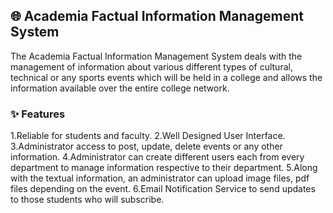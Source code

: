 ## :globe_with_meridians: Academia Factual Information Management System

The Academia Factual Information Management System deals with the management of information about various different types of cultural, technical or any sports events which will be held in a college and allows the information available over the entire college network. 

### :sparkles: Features

1.Reliable for students and faculty.
2.Well Designed User Interface.
3.Administrator access to post, update, delete events or any other information.
4.Administrator can create different users each from every department to manage information respective to their department.
5.Along with the textual information, an administrator can upload image files, pdf files depending on the event.
6.Email Notification Service to send updates to those students who will subscribe.







